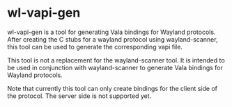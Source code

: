 # wl-vapi-gen

wl-vapi-gen is a tool for generating Vala bindings for Wayland protocols. After creating the C stubs for a wayland protocol using wayland-scanner, this tool can be used to generate the corresponding vapi file.

This tool is not a replacement for the wayland-scanner tool. It is intended to be used in conjunction with wayland-scanner to generate Vala bindings for Wayland protocols.

Note that currently this tool can only create bindings for the client side of the protocol. The server side is not supported yet.
